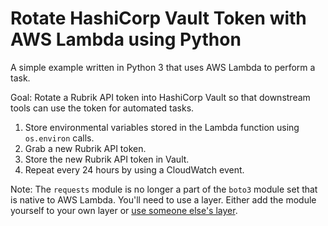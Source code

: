 # Rotate HashiCorp Vault Token with AWS Lambda using Python

A simple example written in Python 3 that uses AWS Lambda to perform a task.

Goal: Rotate a Rubrik API token into HashiCorp Vault so that downstream tools can use the token for automated tasks.

1. Store environmental variables stored in the Lambda function using `os.environ` calls.
1. Grab a new Rubrik API token.
1. Store the new Rubrik API token in Vault.
1. Repeat every 24 hours by using a CloudWatch event.

Note: The `requests` module is no longer a part of the `boto3` module set that is native to AWS Lambda. You'll need to use a layer. Either add the module yourself to your own layer or [use someone else's layer](https://github.com/keithrozario/Klayers).
